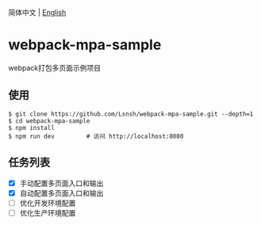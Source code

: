 简体中文 | [English][1]

# webpack-mpa-sample

webpack打包多页面示例项目

## 使用

``` shell
$ git clone https://github.com/Lsnsh/webpack-mpa-sample.git --depth=1
$ cd webpack-mpa-sample
$ npm install
$ npm run dev         # 访问 http://localhost:8080
```

## 任务列表

- [x] 手动配置多页面入口和输出
- [x] 自动配置多页面入口和输出
- [ ] 优化开发环境配置
- [ ] 优化生产环境配置

[1]: ./README.en-US.md